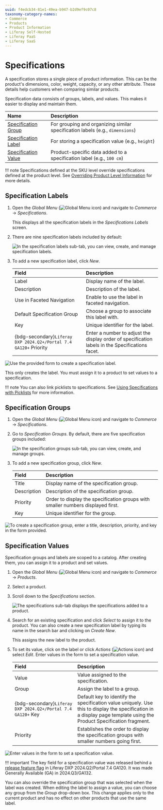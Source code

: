 ```yaml
---
uuid: f4edcb34-81e1-49ea-b947-b2d9ef9c07c8
taxonomy-category-names:
- Commerce
- Products
- Product Information
- Liferay Self-Hosted
- Liferay PaaS
- Liferay SaaS
---
```

# Specifications

A specification stores a single piece of product information. This can be the product's dimensions, color, weight, capacity, or any other attribute. These details help customers when comparing similar products.

Specification data consists of groups, labels, and values. This makes it easier to display and maintain them.

| Name                                         | Description                                                                   |
| :------------------------------------------- | :---------------------------------------------------------------------------- |
| [Specification Group](#specification-groups) | For grouping and organizing similar specification labels (e.g., `dimensions`) |
| [Specification Label](#specification-labels) | For storing a specification value (e.g., `height`)                            |
| [Specification Value](#specification-values) | Product-specific data added to a specification label (e.g., `100 cm`)         |

!!! note
    Specifications defined at the SKU level override specifications defined at the product level. See [Overriding Product Level Information](./overriding-product-level-information.md) for more details.

## Specification Labels

1. Open the _Global Menu_ (![Global Menu icon](../../../images/icon-applications-menu.png)) and navigate to _Commerce_ &rarr; _Specifications_.

   This displays all the specification labels in the _Specifications Labels_ screen.

1. There are nine specification labels included by default:

   ![In the specification labels sub-tab, you can view, create, and manage specification labels.](./specifications/images/01.png)

1. To add a new specification label, click _New_.

   | Field                                                            | Description                                                                                     |
   | :--------------------------------------------------------------- | :---------------------------------------------------------------------------------------------- |
   | Label                                                            | Display name of the label.                                                                      |
   | Description                                                      | Description of the label.                                                                       |
   | Use in Faceted Navigation                                        | Enable to use the label in faceted navigation.                                                  |
   | Default Specification Group                                      | Choose a group to associate this label with.                                                    |
   | Key                                                              | Unique identifier for the label.                                                                |
   | {bdg-secondary}`Liferay DXP 2024.Q2+/Portal 7.4 GA120+` Priority | Enter a number to adjust the display order of specification labels in the Specifications facet. |

![Use the provided form to create a specification label.](./specifications/images/02.png)

This only creates the label. You must assign it to a product to set values to a specification.

!!! note
    You can also link picklists to specifications. See [Using Specifications with Picklists](./using-specifications-with-picklists.md) for more information.

## Specification Groups

1. Open the _Global Menu_ (![Global Menu icon](../../../images/icon-applications-menu.png)) and navigate to _Commerce_ &rarr; _Specifications_.

1. Go to _Specification Groups_. By default, there are five specification groups included:

   ![In the specification groups sub-tab, you can view, create, and manage groups.](./specifications/images/03.png)

1. To add a new specification group, click _New_.

   | Field       | Description                                                                     |
   | :---------- | :------------------------------------------------------------------------------ |
   | Title       | Display name of the specification group.                                        |
   | Description | Description of the specification group.                                         |
   | Priority    | Order to display the specification groups with smaller numbers displayed first. |
   | Key         | Unique identifier for the group.                                                |

![To create a specification group, enter a title, description, priority, and key in the form provided.](./specifications/images/04.png)

## Specification Values

Specification groups and labels are scoped to a catalog. After creating them, you can assign it to a product and set values.

1. Open the _Global Menu_ (![Global Menu icon](../../../images/icon-applications-menu.png)) and navigate to _Commerce_ &rarr; _Products_.

1. Select a product.

1. Scroll down to the _Specifications_ section.

   ![The specifications sub-tab displays the specifications added to a product.](./specifications/images/05.png)

1. Search for an existing specification and click _Select_ to assign it to the product. You can also create a new specification label by typing its name in the search bar and clicking on _Create New_.

   This assigns the new label to the product.

1. To set its value, click on the label or click _Actions_ (![Actions icon](../../../images/icon-actions.png)) and select _Edit_. Enter values in the form to set a specification value.

   | Field                                                       | Description                                                                                                                                                          |
   | :---------------------------------------------------------- | :------------------------------------------------------------------------------------------------------------------------------------------------------------------- |
   | Value                                                       | Value assigned to the specification.                                                                                                                                 |
   | Group                                                       | Assign the label to a group.                                                                                                                                         |
   | {bdg-secondary}`Liferay DXP 2024.Q2+/Portal 7.4 GA120+` Key | Default key to identify the specification value uniquely. Use this to display the specification in a display page template using the Product Specification fragment. |
   | Priority                                                    | Establishes the order to display the specification groups with smaller numbers going first.                                                                          |

![Enter values in the form to set a specification value.](./specifications/images/06.png)

!!! important
    The key field for a specification value was released behind a [release feature flag](https://learn.liferay.com/web/guest/w/dxp/system-administration/configuring-liferay/feature-flags#release-feature-flags) in Liferay DXP 2024.Q2/Portal 7.4 GA120. It was made Generally Available (GA) in 2024.Q3/GA132.

You can also override the specification group that was selected when the label was created. When editing the label to assign a value, you can choose any group from the _Group_ drop-down box. This change applies only to the current product and has no effect on other products that use the same label.

